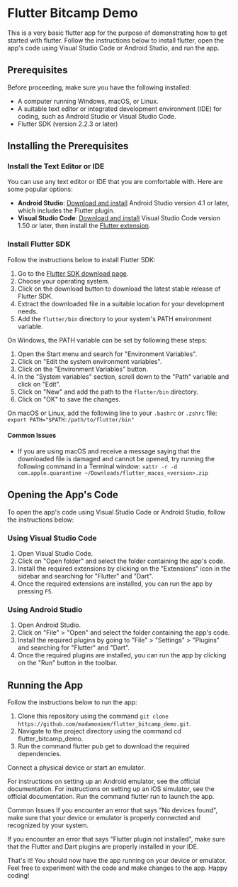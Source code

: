 # Flutter Bitcamp Demo

This is a very basic flutter app for the purpose of demonstrating how to get started with flutter. Follow the instructions below to install flutter, open the app's code using Visual Studio Code or Android Studio, and run the app.

## Prerequisites

Before proceeding, make sure you have the following installed:

- A computer running Windows, macOS, or Linux.
- A suitable text editor or integrated development environment (IDE) for coding, such as Android Studio or Visual Studio Code.
- Flutter SDK (version 2.2.3 or later)

## Installing the Prerequisites

### Install the Text Editor or IDE

You can use any text editor or IDE that you are comfortable with. Here are some popular options:

- **Android Studio**: [Download and install](https://developer.android.com/studio) Android Studio version 4.1 or later, which includes the Flutter plugin.
- **Visual Studio Code**: [Download and install](https://code.visualstudio.com/) Visual Studio Code version 1.50 or later, then install the [Flutter extension](https://marketplace.visualstudio.com/items?itemName=Dart-Code.flutter).

### Install Flutter SDK

Follow the instructions below to install Flutter SDK:

1. Go to the [Flutter SDK download page](https://flutter.dev/docs/get-started/install).
2. Choose your operating system.
3. Click on the download button to download the latest stable release of Flutter SDK.
4. Extract the downloaded file in a suitable location for your development needs.
5. Add the `flutter/bin` directory to your system's PATH environment variable.

On Windows, the PATH variable can be set by following these steps:

1. Open the Start menu and search for "Environment Variables".
2. Click on "Edit the system environment variables".
3. Click on the "Environment Variables" button.
4. In the "System variables" section, scroll down to the "Path" variable and click on "Edit".
5. Click on "New" and add the path to the `flutter/bin` directory.
6. Click on "OK" to save the changes.

On macOS or Linux, add the following line to your `.bashrc` or `.zshrc` file: ```export PATH="$PATH:/path/to/flutter/bin"```


#### Common Issues

- If you are using macOS and receive a message saying that the downloaded file is damaged and cannot be opened, try running the following command in a Terminal window: `xattr -r -d com.apple.quarantine ~/Downloads/flutter_macos_<version>.zip`

## Opening the App's Code

To open the app's code using Visual Studio Code or Android Studio, follow the instructions below:

### Using Visual Studio Code

1. Open Visual Studio Code.
2. Click on "Open folder" and select the folder containing the app's code.
3. Install the required extensions by clicking on the "Extensions" icon in the sidebar and searching for "Flutter" and "Dart".
4. Once the required extensions are installed, you can run the app by pressing `F5`.

### Using Android Studio

1. Open Android Studio.
2. Click on "File" > "Open" and select the folder containing the app's code.
3. Install the required plugins by going to "File" > "Settings" > "Plugins" and searching for "Flutter" and "Dart".
4. Once the required plugins are installed, you can run the app by clicking on the "Run" button in the toolbar.

## Running the App

Follow the instructions below to run the app:

1. Clone this repository using the command `git clone https://github.com/madamoniem/flutter_bitcamp_demo.git`.
2. Navigate to the project directory using the command cd flutter_bitcamp_demo.
3. Run the command flutter pub get to download the required dependencies.

Connect a physical device or start an emulator.

For instructions on setting up an Android emulator, see the official documentation.
For instructions on setting up an iOS simulator, see the official documentation.
Run the command flutter run to launch the app.

Common Issues
If you encounter an error that says "No devices found", make sure that your device or emulator is properly connected and recognized by your system.

If you encounter an error that says "Flutter plugin not installed", make sure that the Flutter and Dart plugins are properly installed in your IDE.

That's it! You should now have the app running on your device or emulator. Feel free to experiment with the code and make changes to the app. Happy coding!
